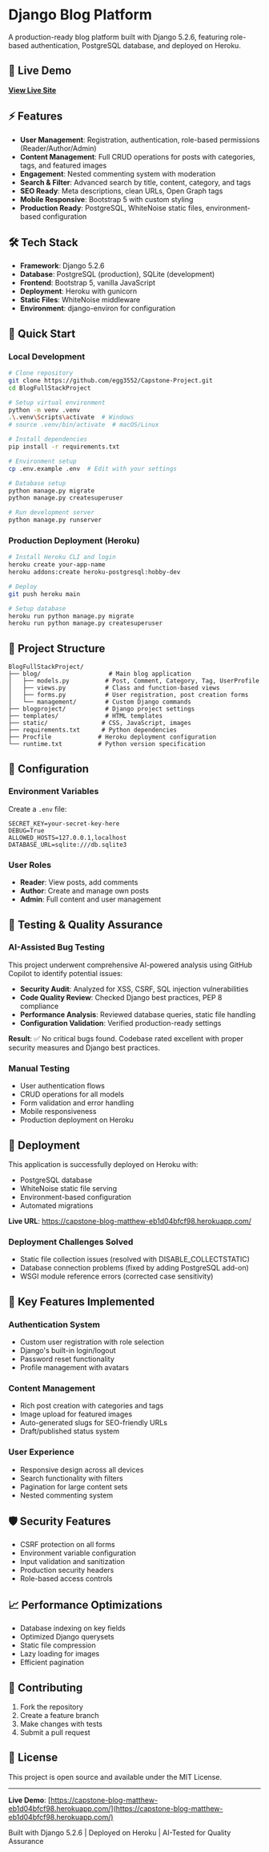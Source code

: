 # Django Blog Platform

A production-ready blog platform built with Django 5.2.6, featuring role-based authentication, PostgreSQL database, and deployed on Heroku.

## 🚀 Live Demo
**[View Live Site](https://capstone-blog-matthew-eb1d04bfcf98.herokuapp.com/)**

## ⚡ Features

- **User Management**: Registration, authentication, role-based permissions (Reader/Author/Admin)
- **Content Management**: Full CRUD operations for posts with categories, tags, and featured images
- **Engagement**: Nested commenting system with moderation
- **Search & Filter**: Advanced search by title, content, category, and tags
- **SEO Ready**: Meta descriptions, clean URLs, Open Graph tags
- **Mobile Responsive**: Bootstrap 5 with custom styling
- **Production Ready**: PostgreSQL, WhiteNoise static files, environment-based configuration

## 🛠 Tech Stack

- **Framework**: Django 5.2.6
- **Database**: PostgreSQL (production), SQLite (development)
- **Frontend**: Bootstrap 5, vanilla JavaScript
- **Deployment**: Heroku with gunicorn
- **Static Files**: WhiteNoise middleware
- **Environment**: django-environ for configuration

## 🚀 Quick Start

### Local Development
```bash
# Clone repository
git clone https://github.com/egg3552/Capstone-Project.git
cd BlogFullStackProject

# Setup virtual environment
python -m venv .venv
.\.venv\Scripts\activate  # Windows
# source .venv/bin/activate  # macOS/Linux

# Install dependencies
pip install -r requirements.txt

# Environment setup
cp .env.example .env  # Edit with your settings

# Database setup
python manage.py migrate
python manage.py createsuperuser

# Run development server
python manage.py runserver
```

### Production Deployment (Heroku)
```bash
# Install Heroku CLI and login
heroku create your-app-name
heroku addons:create heroku-postgresql:hobby-dev

# Deploy
git push heroku main

# Setup database
heroku run python manage.py migrate
heroku run python manage.py createsuperuser
```

## 📁 Project Structure

```
BlogFullStackProject/
├── blog/                   # Main blog application
│   ├── models.py          # Post, Comment, Category, Tag, UserProfile
│   ├── views.py           # Class and function-based views
│   ├── forms.py           # User registration, post creation forms
│   └── management/        # Custom Django commands
├── blogproject/           # Django project settings
├── templates/             # HTML templates
├── static/               # CSS, JavaScript, images
├── requirements.txt      # Python dependencies
├── Procfile             # Heroku deployment configuration
└── runtime.txt          # Python version specification
```

## 🔧 Configuration

### Environment Variables
Create a `.env` file:
```env
SECRET_KEY=your-secret-key-here
DEBUG=True
ALLOWED_HOSTS=127.0.0.1,localhost
DATABASE_URL=sqlite:///db.sqlite3
```

### User Roles
- **Reader**: View posts, add comments
- **Author**: Create and manage own posts
- **Admin**: Full content and user management

## 🧪 Testing & Quality Assurance

### AI-Assisted Bug Testing
This project underwent comprehensive AI-powered analysis using GitHub Copilot to identify potential issues:

- **Security Audit**: Analyzed for XSS, CSRF, SQL injection vulnerabilities
- **Code Quality Review**: Checked Django best practices, PEP 8 compliance
- **Performance Analysis**: Reviewed database queries, static file handling
- **Configuration Validation**: Verified production-ready settings

**Result**: ✅ No critical bugs found. Codebase rated excellent with proper security measures and Django best practices.

### Manual Testing
- User authentication flows
- CRUD operations for all models
- Form validation and error handling
- Mobile responsiveness
- Production deployment on Heroku

## 🚀 Deployment

This application is successfully deployed on Heroku with:
- PostgreSQL database
- WhiteNoise static file serving
- Environment-based configuration
- Automated migrations

**Live URL**: https://capstone-blog-matthew-eb1d04bfcf98.herokuapp.com/

### Deployment Challenges Solved
- Static file collection issues (resolved with DISABLE_COLLECTSTATIC)
- Database connection problems (fixed by adding PostgreSQL add-on)
- WSGI module reference errors (corrected case sensitivity)

## 📝 Key Features Implemented

### Authentication System
- Custom user registration with role selection
- Django's built-in login/logout
- Password reset functionality
- Profile management with avatars

### Content Management
- Rich post creation with categories and tags
- Image upload for featured images
- Auto-generated slugs for SEO-friendly URLs
- Draft/published status system

### User Experience
- Responsive design across all devices
- Search functionality with filters
- Pagination for large content sets
- Nested commenting system

## 🛡️ Security Features

- CSRF protection on all forms
- Environment variable configuration
- Input validation and sanitization
- Production security headers
- Role-based access controls

## 📈 Performance Optimizations

- Database indexing on key fields
- Optimized Django querysets
- Static file compression
- Lazy loading for images
- Efficient pagination

## 🤝 Contributing

1. Fork the repository
2. Create a feature branch
3. Make changes with tests
4. Submit a pull request

## 📄 License

This project is open source and available under the MIT License.

---

**Live Demo**: [https://capstone-blog-matthew-eb1d04bfcf98.herokuapp.com/](https://capstone-blog-matthew-eb1d04bfcf98.herokuapp.com/)

Built with Django 5.2.6 | Deployed on Heroku | AI-Tested for Quality Assurance